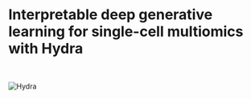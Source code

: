 # Interpretable deep generative learning for single-cell multiomics with Hydra

</br>


![Hydra](https://github.com/user-attachments/assets/28ec9728-c322-40d3-b480-edf614105e34)














